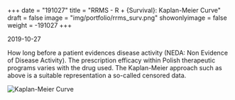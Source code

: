 +++
date = "191027"
title = "RRMS - R + {Survival}: Kaplan-Meier Curve"
draft = false
image = "img/portfolio/rrms_surv.png"
showonlyimage = false
weight = -191027
+++

2019-10-27
<!--more-->


How long before a patient evidences disease 
activity (NEDA: Non Evidence of Disease Activity). The prescription
efficacy within Polish therapeutic programs varies with the drug used.
The Kaplan-Meier approach such as above is a suitable
representation a so-called censored data.

![Kaplan-Meier Curve](../../img/portfolio/rrms_surv.png)
